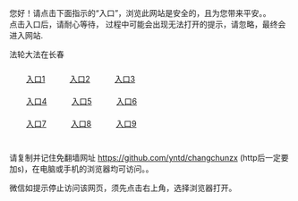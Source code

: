 您好！请点击下面指示的“入口”，浏览此网站是安全的，且为您带来平安。。 <br/>
点击入口后，请耐心等待， 过程中可能会出现无法打开的提示，请忽略，最终会进入网站. </br>

法轮大法在长春<br/>
<div style="padding:10px"><a style="margin:20px" target="_blank" href="https://d18jlufnfk2w7t.cloudfront.net/2Qpsp?dyfwjpyd" id="ccLink1" rel="nofollow">入口1</a> <a target="_blank" style="margin:20px" href="https://d27gbknturylvx.cloudfront.net/2Qpsp?yoatjja" id="ccLink2" rel="nofollow">入口2</a> <a style="margin:20px" target="_blank" href="https://d170zz0n1t49qd.cloudfront.net/2Qpsp?zlvwqydl" id="ccLink3" rel="nofollow">入口3</a></div>

<div style="padding:10px" ><a style="margin:20px" target="_blank" href="https://d18jlufnfk2w7t.cloudfront.net/2Qpsp?dyfwjpyd" id="ccLink4" rel="nofollow">入口4</a> <a style="margin:20px" href="https://d27gbknturylvx.cloudfront.net/2Qpsp?yoatjja" target="_blank" id="ccLink5" rel="nofollow">入口5</a> <a style="margin:20px" href="https://d170zz0n1t49qd.cloudfront.net/2Qpsp?zlvwqydl" target="_blank" id="ccLink6" rel="nofollow">入口6</a></div>

<div style="padding:10px"><a style="margin:20px" target="_blank" href="https://d18jlufnfk2w7t.cloudfront.net/2Qpsp?dyfwjpyd" id="ccLink7" rel="nofollow">入口7</a> <a style="margin:20px" href="https://d27gbknturylvx.cloudfront.net/2Qpsp?yoatjja" target="_blank" id="ccLink8" rel="nofollow">入口8</a> <a style="margin:20px" target="_blank" href="https://d170zz0n1t49qd.cloudfront.net/2Qpsp?zlvwqydl" id="ccLink9" rel="nofollow">入口9</a></div>

<br/>



请复制并记住免翻墙网址 https://github.com/yntd/changchunzx (http后一定要加s)，在电脑或手机的浏览器均可访问。。<br/>

微信如提示停止访问该网页，须先点击右上角，选择浏览器打开。
